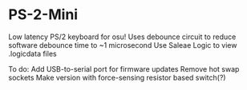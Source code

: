 # PS-2-Mini
Low latency PS/2 keyboard for osu!
Uses debounce circuit to reduce software debounce time to ~1 microsecond
Use Saleae Logic to view .logicdata files

To do:
Add USB-to-serial port for firmware updates
Remove hot swap sockets
Make version with force-sensing resistor based switch(?)
